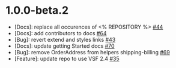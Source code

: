 # 1.0.0-beta.2

* [Docs]: replace all occurences of <% REPOSITORY %> [#44](https://github.com/vuestorefront/vendure/issues/44)
* [Docs]: add contributors to docs [#64](https://github.com/vuestorefront/vendure/issues/64)
* [Bug]: revert extend and styles links [#43](https://github.com/vuestorefront/vendure/issues/43)
* [Docs]: update getting Started docs [#70](https://github.com/vuestorefront/vendure/issues/70)
* [Bug]: remove OrderAddress from helpers shipping-billing [#69](https://github.com/vuestorefront/vendure/issues/69)
* [Feature]: update repo to use VSF 2.4 [#35](https://github.com/vuestorefront/vendure/issues/35)
